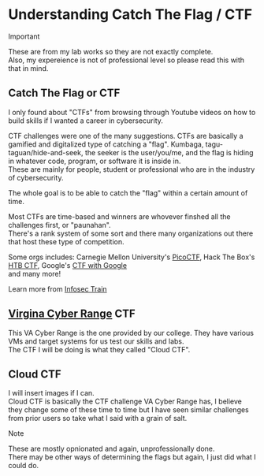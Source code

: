 # Understanding Catch The Flag / CTF
> [!IMPORTANT] 
> These are from my lab works so they are not exactly complete.<br />
> Also, my expereience is not of professional level so please read this with that in mind.

## Catch The Flag or CTF
I only found about "CTFs" from browsing through Youtube videos on how to build skills if I wanted a career in cybersecurity. <br />

CTF challenges were one of the many suggestions.
CTFs are basically a gamified and digitalized type of catching a "flag". Kumbaga, tagu-taguan/hide-and-seek, the seeker is the user/you/me, and the flag is hiding in whatever code, program, or software it is inside in.<br />
These are mainly for people, student or professional who are in the industry of cybersecurity. <br />

The whole goal is to be able to catch the "flag" within a certain amount of time. <br />

Most CTFs are time-based and winners are whovever finshed all the challenges first, or "paunahan". <br />
There's a rank system of some sort and there many organizations out there that host these type of competition.<br />

Some orgs includes: Carnegie Mellon University's [PicoCTF](https://www.picoctf.org/), Hack The Box's [HTB CTF](https://ctf.hackthebox.com/events/upcoming), Google's [CTF with Google](https://capturetheflag.withgoogle.com/) <br /> and many more!

Learn more from [Infosec Train](https://www.infosectrain.com/blog/a-beginners-guide-to-capture-the-flag-ctf-hacking/)

## [Virgina Cyber Range](https://www.virginiacyberrange.org/) CTF
This VA Cyber Range is the one provided by our college. They have various VMs and target systems for us test our skills and labs.<br />
The CTF I will be doing is what they called "Cloud CTF".<br />

## Cloud CTF
I will insert images if I can.<br />
Cloud CTF is basically the CTF challenge VA Cyber Range has, I believe they change some of these time to time but I have seen similar challenges from prior users so take what I said with a grain of salt.<br />

> [!NOTE] 
> These are mostly opnionated and again, unprofessionally done.<br />
> There may be other ways of determining the flags but again, I just did what I could do.
